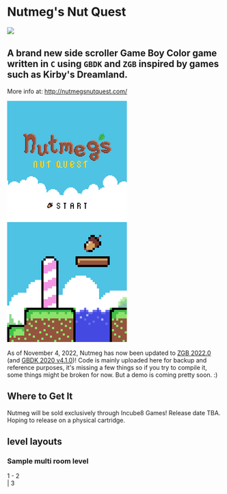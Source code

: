 # Nutmeg's Nut Quest
![](https://img.shields.io/badge/Platform-Game%20Boy%20Color-brightgreen)

## A brand new side scroller Game Boy Color game written in `C` using `GBDK` and `ZGB` inspired by games such as Kirby's Dreamland.

More info at: http://nutmegsnutquest.com/

![](https://github.com/esotericsean/nutmegs-nut-quest/blob/main/images/title_v1_small.gif) ![](https://github.com/esotericsean/nutmegs-nut-quest/blob/main/images/nutmeg_scene1_small.gif)

As of November 4, 2022, Nutmeg has now been updated to [ZGB 2022.0](https://github.com/Zal0/ZGB) (and [GBDK 2020 v4.1.0](https://github.com/gbdk-2020/gbdk-2020))! Code is mainly uploaded here for backup and reference purposes, it's missing a few things so if you try to compile it, some things might be broken for now. But a demo is coming pretty soon. :)

## Where to Get It

Nutmeg will be sold exclusively through Incube8 Games! Release date TBA. Hoping to release on a physical cartridge.



## level layouts

### Sample multi room level

1 - 2  
    | 
    3 